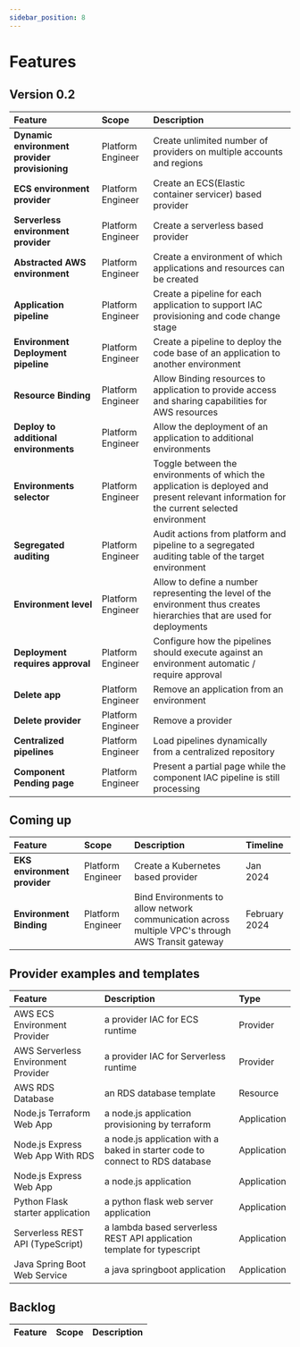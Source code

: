 ```yaml
---
sidebar_position: 8
---
```


# Features

## Version 0.2

| Feature | Scope  | Description |
| :- | :- | :- |
| **Dynamic environment provider provisioning** | Platform Engineer | Create unlimited number of providers on multiple accounts and regions |
| **ECS environment provider** | Platform Engineer | Create an ECS(Elastic container servicer) based provider |
| **Serverless environment provider** | Platform Engineer | Create a serverless based provider |
| **Abstracted AWS environment** | Platform Engineer | Create a environment of which applications and resources can be created |
| **Application pipeline** | Platform Engineer | Create a pipeline for each application to support IAC provisioning and code change stage |
| **Environment Deployment pipeline** | Platform Engineer | Create a pipeline to deploy the code base of an application to another environment |
| **Resource Binding** | Platform Engineer | Allow Binding resources to application to provide access and sharing capabilities for AWS resources |
| **Deploy to additional environments** | Platform Engineer | Allow the deployment of an application to additional environments |
| **Environments selector** | Platform Engineer | Toggle between the environments of which the application is deployed and present relevant information for the current selected environment |
| **Segregated auditing** | Platform Engineer | Audit actions from platform and pipeline to a segregated auditing table of the target environment |
| **Environment level** | Platform Engineer | Allow to define a number representing the level of the environment thus creates hierarchies that are used for deployments |
| **Deployment requires approval** | Platform Engineer | Configure how the pipelines should execute against an environment automatic / require approval |
| **Delete app** | Platform Engineer | Remove an application from an environment |
| **Delete provider** | Platform Engineer | Remove a provider |
| **Centralized pipelines** | Platform Engineer | Load pipelines dynamically from a centralized repository  |
| **Component Pending page** | Platform Engineer | Present a partial page while the component IAC pipeline is still processing  |




## Coming up

| Feature | Scope  | Description | Timeline
| :- | :- | :- | :- |
| **EKS environment provider** | Platform Engineer | Create a Kubernetes based provider | Jan 2024 |
| **Environment Binding** | Platform Engineer | Bind Environments to allow network communication across multiple VPC's through AWS Transit gateway | February 2024 |


## Provider examples and templates
| Feature | Description | Type |
| :- | :- | :- |
| AWS ECS Environment Provider | a provider IAC for ECS runtime | Provider |
| AWS Serverless Environment Provider | a provider IAC for Serverless runtime | Provider |
| AWS RDS Database | an RDS database template | Resource |
| Node.js Terraform Web App | a node.js application provisioning by terraform | Application |
| Node.js Express Web App With RDS | a node.js application with a baked in starter code to connect to RDS database | Application |
| Node.js Express Web App | a node.js application | Application |
| Python Flask starter application | a python flask web server application | Application |
| Serverless REST API (TypeScript) | a lambda based serverless REST API application template for typescript | Application |
| Java Spring Boot Web Service | a java springboot application | Application |

## Backlog

| Feature | Scope  | Description |
| :- | :- | :- |